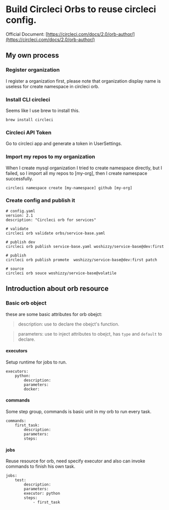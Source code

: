 # Build Circleci Orbs to reuse circleci config.

Official Document: [https://circleci.com/docs/2.0/orb-author/](https://circleci.com/docs/2.0/orb-author/)

## My own process

### Register organization
I register a organization first, please note that organization display name is useless for create namespace in circleci orb.

### Install CLI circleci
Seems like I use brew to install this.
```
brew install circleci
```

### Circleci API Token
Go to circleci app and generate a token in UserSettings.

### Import my repos to my organization
When I create mysql organization I tried to create namespace directly, but I failed, so I import all my repos to [my-org], then I create namespace successfully.
```
circleci namespace create [my-namespace] github [my-org] 
```

### Create config and publish it
```
# config.yaml
version: 2.1
description: "Circleci orb for services"

# validate
circleci orb validate orbs/service-base.yaml

# publish dev
circleci orb publish service-base.yaml woshizzy/service-base@dev:first

# publish
circleci orb publish promote  woshizzy/service-base@dev:first patch

# source
circleci orb souce woshizzy/service-base@volatile
```

## Introduction about orb resource

### Basic orb object
these are some basic attributes for orb obejct:
> description: use to declare the obejct's function.

> parameters: use to inject attributes to obejct, has `type` and `default` to declare.

#### executors
Setup runtime for jobs to run.
```
executors:
    python:
        description:
        parameters:
        docker:
```
#### commands
Some step group, commands is basic unit in my orb to run every task.
```
commands:
    first_task:
        description:
        parameters:
        steps:
```
#### jobs
Reuse resource for orb, need specify executor and also can invoke commands to finish his own task.
```
jobs:
    test:
        description:
        parameters:
        executor: python
        steps:
            - first_task
```